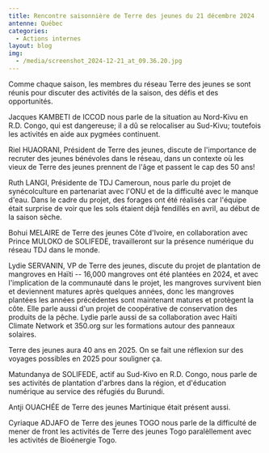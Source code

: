 ```yaml
---
title: Rencontre saisonnière de Terre des jeunes du 21 décembre 2024
antenne: Québec
categories:
  - Actions internes
layout: blog
img:
  - /media/screenshot_2024-12-21_at_09.36.20.jpg
---
```

Comme chaque saison, les membres du réseau Terre des jeunes se sont réunis pour discuter des activités de la saison, des défis et des opportunités.

Jacques KAMBETI de ICCOD nous parle de la situation au Nord-Kivu en R.D. Congo, qui est dangereuse; il a dû se relocaliser au Sud-Kivu; toutefois les activités en aide aux pygmées continuent.

Riel HUAORANI, Président de Terre des jeunes, discute de l'importance de recruter des jeunes bénévoles dans le réseau, dans un contexte où les vieux de Terre des jeunes prennent de l'âge et passent le cap des 50 ans!

Ruth LANGI, Présidente de TDJ Cameroun, nous parle du projet de synécolculture en partenariat avec l'ONU et de la difficulté avec le manque d'eau. Dans le cadre du projet, des forages ont été réalisés car l'équipe était surprise de voir que les sols étaient déjà fendillés en avril, au début de la saison sèche.

Bohui MELAIRE de Terre des jeunes Côte d'Ivoire, en collaboration avec Prince MULOKO de SOLIFEDE, travailleront sur la présence numérique du réseau TDJ dans le monde.

Lydie SERVANIN, VP de Terre des jeunes, discute du projet de plantation de mangroves en Haïti -- 16,000 mangroves ont été plantées en 2024, et avec l'implication de la communauté dans le projet, les mangroves survivent bien et deviennent matures après quelques années, donc les mangroves plantées les années précédentes sont maintenant matures et protègent la côte. Elle parle aussi d'un projet de coopérative de conservation des produits de la pêche. Lydie parle aussi de sa collaboration avec Haïti Climate Network et 350.org sur les formations autour des panneaux solaires.

Terre des jeunes aura 40 ans en 2025. On se fait une réflexion sur des voyages possibles en 2025 pour souligner ça.

Matundanya de SOLIFEDE, actif au Sud-Kivo en R.D. Congo, nous parle de ses activités de plantation d'arbres dans la région, et d'éducation numérique au service des réfugiés du Burundi.

Antji OUACHÉE de Terre des jeunes Martinique était présent aussi.

Cyriaque ADJAFO de Terre des jeunes TOGO nous parle de la difficulté de mener de front les activités de Terre des jeunes Togo paralèllement avec les activités de Bioénergie Togo.

